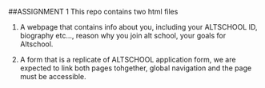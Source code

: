 ##ASSIGNMENT 1
This repo contains two html files

1. A webpage that contains info about you, including your ALTSCHOOL ID, biography etc..., reason why you join alt school, your goals for Altschool.

2. A form that is a replicate of ALTSCHOOL application form, we are expected to link both pages tohgether, global navigation and the page must be accessible.